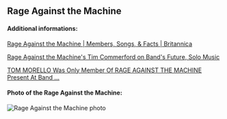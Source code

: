 ## Rage Against the Machine
#### Additional informations:
[Rage Against the Machine | Members, Songs, & Facts | Britannica](https://www.britannica.com/topic/Rage-Against-the-Machine)

[Rage Against the Machine's Tim Commerford on Band's Future, Solo Music](https://www.rollingstone.com/music/music-features/rage-against-the-machine-breakup-tim-commerford-1234971594/)

[TOM MORELLO Was Only Member Of RAGE AGAINST THE MACHINE Present At Band ...](https://blabbermouth.net/news/tom-morello-was-only-member-of-rage-against-the-machine-present-at-bands-rock-hall-induction)

#### Photo of the Rage Against the Machine:
![Rage Against the Machine photo](https://www.revolvermag.com/sites/default/files/media/images/article/rage-against-the-machine-press-photo-2020-billboard.jpg)
